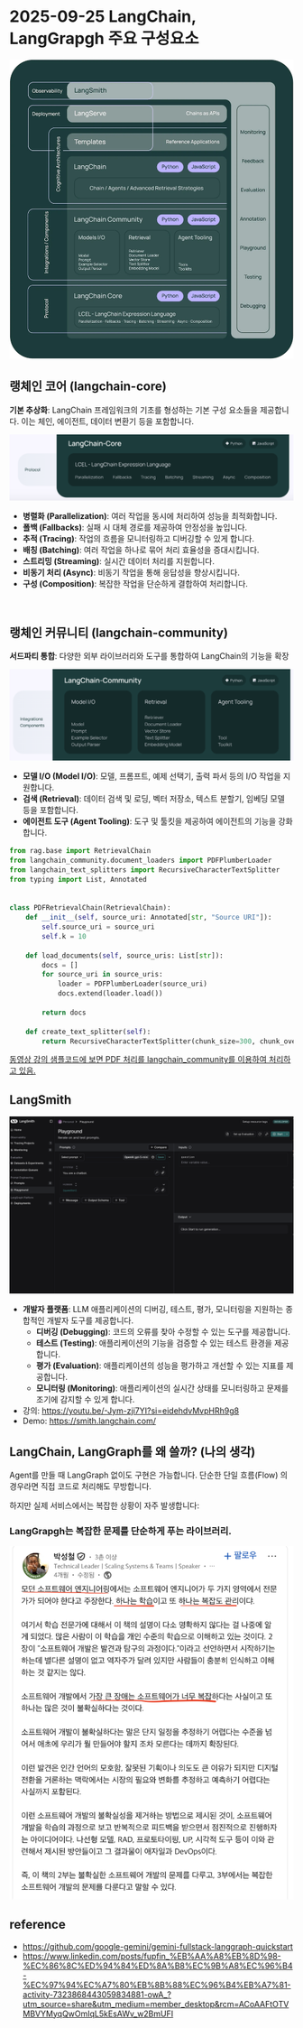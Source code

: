 # 2025-09-25 LangChain, LangGrapgh 주요 구성요소

![랭체인 주요 컴포넌트](./assert/LangChain-Component.webp)

## 랭체인 코어 (langchain-core)

**기본 추상화**: LangChain 프레임워크의 기초를 형성하는 기본 구성 요소들을 제공합니다. 이는 체인, 에이전트, 데이터 변환기 등을 포함합니다.

![랭체인 코어](./assert/langchain-core-components.png)

- **병렬화 (Parallelization)**: 여러 작업을 동시에 처리하여 성능을 최적화합니다.
- **폴백 (Fallbacks)**: 실패 시 대체 경로를 제공하여 안정성을 높입니다.
- **추적 (Tracing)**: 작업의 흐름을 모니터링하고 디버깅할 수 있게 합니다.
- **배칭 (Batching)**: 여러 작업을 하나로 묶어 처리 효율성을 증대시킵니다.
- **스트리밍 (Streaming)**: 실시간 데이터 처리를 지원합니다.
- **비동기 처리 (Async)**: 비동기 작업을 통해 응답성을 향상시킵니다.
- **구성 (Composition)**: 복잡한 작업을 단순하게 결합하여 처리합니다.

<br />

## 랭체인 커뮤니티 (langchain-community)

**서드파티 통합**: 다양한 외부 라이브러리와 도구를 통합하여 LangChain의 기능을 확장

![랭체인 커뮤니티](./assert/langchain-community-components.png)

- **모델 I/O (Model I/O)**: 모델, 프롬프트, 예제 선택기, 출력 파서 등의 I/O 작업을 지원합니다.
- **검색 (Retrieval)**: 데이터 검색 및 로딩, 벡터 저장소, 텍스트 분할기, 임베딩 모델 등을 포함합니다.
- **에이전트 도구 (Agent Tooling)**: 도구 및 툴킷을 제공하여 에이전트의 기능을 강화합니다.

```python
from rag.base import RetrievalChain
from langchain_community.document_loaders import PDFPlumberLoader
from langchain_text_splitters import RecursiveCharacterTextSplitter
from typing import List, Annotated


class PDFRetrievalChain(RetrievalChain):
    def __init__(self, source_uri: Annotated[str, "Source URI"]):
        self.source_uri = source_uri
        self.k = 10

    def load_documents(self, source_uris: List[str]):
        docs = []
        for source_uri in source_uris:
            loader = PDFPlumberLoader(source_uri)
            docs.extend(loader.load())

        return docs

    def create_text_splitter(self):
        return RecursiveCharacterTextSplitter(chunk_size=300, chunk_overlap=50)
```

[동영상 강의 샘플코드에 보면 PDF 처리를 langchain_community를 이용하여 처리하고 있음.](https://github.com/teddylee777/langchain-kr/blob/main/17-LangGraph/02-Structures/rag/pdf.py)

## LangSmith

![랭체인 커뮤니티](./assert/langsmith.png)

- **개발자 플랫폼**: LLM 애플리케이션의 디버깅, 테스트, 평가, 모니터링을 지원하는 종합적인 개발자 도구를 제공합니다.
  - **디버깅 (Debugging)**: 코드의 오류를 찾아 수정할 수 있는 도구를 제공합니다.
  - **테스트 (Testing)**: 애플리케이션의 기능을 검증할 수 있는 테스트 환경을 제공합니다.
  - **평가 (Evaluation)**: 애플리케이션의 성능을 평가하고 개선할 수 있는 지표를 제공합니다.
  - **모니터링 (Monitoring)**: 애플리케이션의 실시간 상태를 모니터링하고 문제를 조기에 감지할 수 있게 합니다.
- 강의: https://youtu.be/-Jym-zji7YI?si=eidehdvMvpHRh9g8
- Demo: https://smith.langchain.com/

## LangChain, LangGraph를 왜 쓸까? (나의 생각)

Agent를 만들 때 LangGraph 없이도 구현은 가능합니다.
단순한 단일 흐름(Flow) 의 경우라면 직접 코드로 처리해도 무방합니다.

하지만 실제 서비스에서는 복잡한 상황이 자주 발생합니다:

### LangGrapgh는 복잡한 문제를 단순하게 푸는 라이브러리.

![랭체인 커뮤니티](./assert/parksungchul.png)

## reference

- https://github.com/google-gemini/gemini-fullstack-langgraph-quickstart
- https://www.linkedin.com/posts/fupfin_%EB%AA%A8%EB%8D%98-%EC%86%8C%ED%94%84%ED%8A%B8%EC%9B%A8%EC%96%B4-%EC%97%94%EC%A7%80%EB%8B%88%EC%96%B4%EB%A7%81-activity-7323868443059834881-owA_?utm_source=share&utm_medium=member_desktop&rcm=ACoAAFtOTVMBVYMyqQwOmIqL5kEsAWv_w2BmUFI
